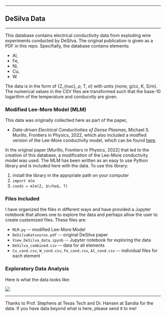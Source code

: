 
____
## DeSilva Data
____

This database contains electrical conductivity data from exploding wire experiments conducted by DeSilva. The original publication is given as a PDF in this repo. Specifially, the database contains elements:
* Al,
* Fe,
* Ni,
* Cu,
* W.

The data is in the form of {Z_{nuc}, $\rho$, T, $\sigma$} with units {none, g/cc, K, S/m}. The numerical values in the CSV files are transformed such that the base-10 logarithm of the temperature and conducvity are given. 


### Modified Lee-More Model (MLM)

This data was originally collectied here as part of the paper,
* _Data-driven Electrical Conductivities of Dense Plasmas_, Michael S. Murillo, Frontiers in Physics, 2022,
which also included a modfied version of the Lee-More conductivity model, which can be found [here](https://murillogroupmsu.github.io/Modified-Lee-More-Transport/).


In the original paper [Murillo, Frontiers in Physics, 2022] that led to the creation of this database, a modification of the Lee-More conductivity model was used. The MLM has been written as an easy to use Python library and is included here with the data. To use this library:
1. install the library in the apprpriate path on your computer
2. `import mlm`
3. `conds = mlm(Z, $\rho$, T)`


### Files Included 

I have organized the files in different ways and have provided a Jupyter notebook that allows one to explore the data and perhaps allow the user to create customized files. These files are:
* `MLM.py` -- modified Lee-More Model
* `DeSilvaKatsouros.pdf` -- original DeSilva paper
* `View_DeSilva_data.ipynb` -- Jupyter notebook for exploring the data
* `DeSilva_combined.csv` -- data for all elements
* `Cu_cond.csv`, `W_cond.csv`, `Fe_cond.csv`, `Al_cond.csv` -- individual files for each element


### Exploratory Data Analysis

Here is what the data looks like:

![](combined_plot.png)


____
Thanks to Prof. Stephens at Texas Tech and Dr. Hansen at Sandia for the data. If you have data beyond what is here, please send it to me! 



